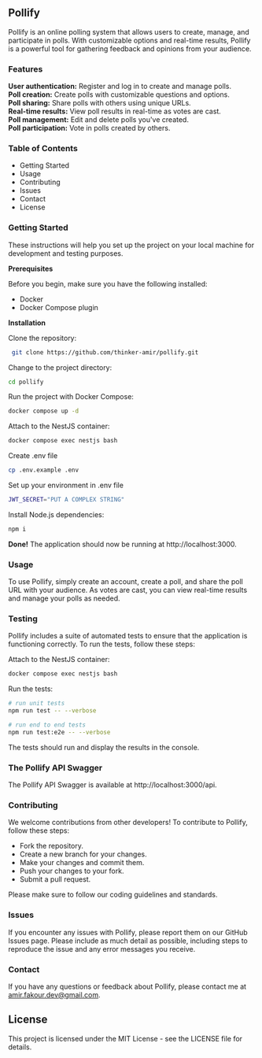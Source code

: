 ## Pollify

Pollify is an online polling system that allows users to create, manage, and participate in polls. With customizable options and real-time results, Pollify is a powerful tool for gathering feedback and opinions from your audience.  

### Features
**User authentication:** Register and log in to create and manage polls.  
**Poll creation:** Create polls with customizable questions and options.  
**Poll sharing:** Share polls with others using unique URLs.  
**Real-time results:** View poll results in real-time as votes are cast.  
**Poll management:** Edit and delete polls you've created.  
**Poll participation:** Vote in polls created by others.    

### Table of Contents
- Getting Started
- Usage
- Contributing
- Issues
- Contact
- License  

### Getting Started
These instructions will help you set up the project on your local machine for development and testing purposes.  

**Prerequisites**  

Before you begin, make sure you have the following installed:
- Docker
- Docker Compose plugin

**Installation**  

Clone the repository:  
```bash
 git clone https://github.com/thinker-amir/pollify.git
```

Change to the project directory:
```bash
cd pollify
```

Run the project with Docker Compose:
```bash
docker compose up -d
```

Attach to the NestJS container:
```bash
docker compose exec nestjs bash
```

Create .env file
```bash
cp .env.example .env
```

Set up your environment in .env file
```bash
JWT_SECRET="PUT A COMPLEX STRING"
```

Install Node.js dependencies:
```bash
npm i
```

**Done!** The application should now be running at http://localhost:3000.  

### Usage
To use Pollify, simply create an account, create a poll, and share the poll URL with your audience. As votes are cast, you can view real-time results and manage your polls as needed.  

### Testing
Pollify includes a suite of automated tests to ensure that the application is functioning correctly. To run the tests, follow these steps:  

Attach to the NestJS container:
```bash
docker compose exec nestjs bash
```

Run the tests:
```bash
# run unit tests
npm run test -- --verbose

# run end to end tests
npm run test:e2e -- --verbose
```
The tests should run and display the results in the console.  


### The Pollify API Swagger  
The Pollify API Swagger is available at http://localhost:3000/api.  

### Contributing
We welcome contributions from other developers! To contribute to Pollify, follow these steps:  
- Fork the repository.
- Create a new branch for your changes.
- Make your changes and commit them.
- Push your changes to your fork.
- Submit a pull request.  

Please make sure to follow our coding guidelines and standards.  

### Issues
If you encounter any issues with Pollify, please report them on our GitHub Issues page. Please include as much detail as possible, including steps to reproduce the issue and any error messages you receive.  

### Contact
If you have any questions or feedback about Pollify, please contact me at amir.fakour.dev@gmail.com.

## License
This project is licensed under the MIT License - see the LICENSE file for details.